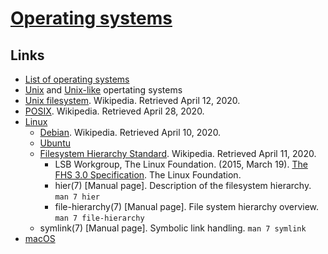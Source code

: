 # [Operating systems](https://en.wikipedia.org/wiki/Operating_system)

## Links

- [List of operating systems](https://en.wikipedia.org/wiki/List_of_operating_systems)
- [Unix](https://en.wikipedia.org/wiki/Unix) and [Unix-like](https://en.wikipedia.org/wiki/Unix-like) opertating systems
- [Unix filesystem](https://en.wikipedia.org/wiki/Unix_directory_structure). Wikipedia. Retrieved April 12, 2020.
- [POSIX](https://en.wikipedia.org/wiki/POSIX). Wikipedia. Retrieved April 28, 2020.
- [Linux](https://en.wikipedia.org/wiki/Linux)
  - [Debian](https://en.wikipedia.org/wiki/Debian). Wikipedia. Retrieved April 10, 2020.
  - [Ubuntu](https://en.wikipedia.org/wiki/Ubuntu_(operating_system))
  - [Filesystem Hierarchy Standard](https://en.wikipedia.org/wiki/Filesystem_Hierarchy_Standard). Wikipedia. Retrieved April 11, 2020.
    - LSB Workgroup, The Linux Foundation. (2015, March 19). [The FHS 3.0 Specification](https://refspecs.linuxfoundation.org/FHS_3.0/fhs-3.0.pdf). The Linux Foundation.
    - hier(7) [Manual page]. Description of the filesystem hierarchy. `man 7 hier`
    - file-hierarchy(7) [Manual page]. File system hierarchy overview. `man 7 file-hierarchy`
  - symlink(7) [Manual page]. Symbolic link handling. `man 7 symlink`
- [macOS](https://en.wikipedia.org/wiki/MacOS)
